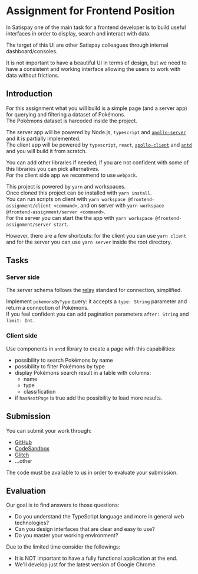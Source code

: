 # Assignment for Frontend Position

In Satispay one of the main task for a frontend developer is to build useful interfaces in order to display, search and interact with data.

The target of this UI are other Satispay colleagues through internal dashboard/consoles.

It is not important to have a beautiful UI in terms of design, but we need to have a consistent and working interface allowing the users to work with data without frictions.

## Introduction

For this assignment what you will build is a simple page (and a server app) for querying and filtering a dataset of Pokémons.  
The Pokèmons dataset is harcoded inside the project.

The server app will be powered by Node.js, `typescript` and [`apollo-server`](https://www.apollographql.com/docs/apollo-server/) and it is partially implemented.  
The client app will be powered by `typescript`, `react`, [`apollo-client`](https://www.apollographql.com/docs/react/) and [`antd`](https://ant.design/) and you will build it from scratch.

You can add other libraries if needed; if you are not confident with some of this libraries you can pick alternatives.  
For the client side app we recommend to use `webpack`.

This project is powered by `yarn` and workspaces.  
Once cloned this project can be installed with `yarn install`.  
You can run scripts on client with `yarn workspace @frontend-assignment/client <command>`, and on server with `yarn workspace @frontend-assignment/server <command>`.  
For the server you can start the the app with `yarn workspace @frontend-assignment/server start`.

However, there are a few shortcuts: for the client you can use `yarn client` and for the server you can use `yarn server` inside the root directory.

## Tasks

### Server side

The server schema follows the [relay](https://facebook.github.io/relay/graphql/connections.htm) standard for connection, simplified.

Implement `pokemonsByType` query: it accepts a `type: String` parameter and return a connection of Pokèmons.  
If you feel confident you can add pagination parameters `after: String` and `limit: Int`.

### Client side

Use components in `antd` library to create a page with this capabilities:

- possibility to search Pokémons by name
- possibility to filter Pokémons by type
- display Pokémons search result in a table with columns:
  - name
  - type
  - classification
- if `hasNextPage` is true add the possibility to load more results.

## Submission

You can submit your work through:

- [GitHub](https://github.com)
- [CodeSandbox](https://codesandbox.io)
- [Glitch](https://glitch.com)
- ...other

The code must be available to us in order to evaluate your submission.

## **Evaluation**

Our goal is to find answers to those questions:

- Do you understand the TypeScript language and more in general web technologies?
- Can you design interfaces that are clear and easy to use?
- Do you master your working environment?

Due to the limited time consider the followings:

- It is NOT important to have a fully functional application at the end.
- We'll develop just for the latest version of Google Chrome.
